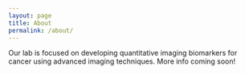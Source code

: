 ```yaml
---
layout: page
title: About
permalink: /about/
---
```


Our lab is focused on developing quantitative imaging biomarkers for cancer using advanced imaging techniques. More info coming soon!